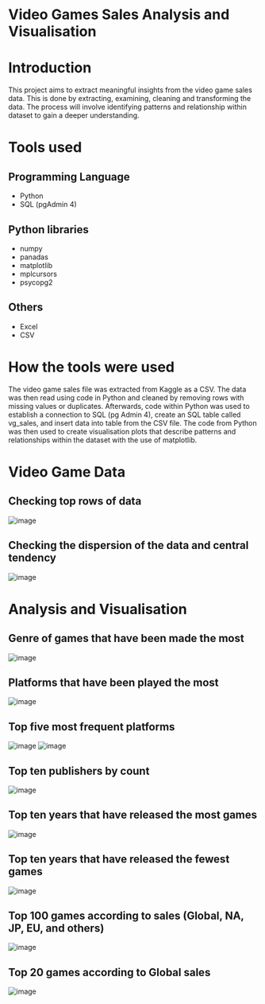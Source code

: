 # Video Games Sales Analysis and Visualisation

# Introduction
This project aims to extract meaningful insights from the video game sales data. This is done by extracting, examining, cleaning and transforming the data. The process will involve identifying patterns and relationship within dataset to gain a deeper understanding. 

# Tools used
## Programming Language
- Python
- SQL (pgAdmin 4) 

## Python libraries
- numpy
- panadas
- matplotlib
- mplcursors
- psycopg2

## Others
- Excel
- CSV

# How the tools were used
The video game sales file was extracted from Kaggle as a CSV. The data was then read using code in Python and cleaned by removing rows with missing values or duplicates. Afterwards, code within Python was used to establish a connection to SQL (pg Admin 4), create an SQL table called vg_sales, and insert data into table from the CSV file. The code from Python was then used to create visualisation plots that describe patterns and relationships within the dataset with the use of matplotlib.

# Video Game Data
## Checking top rows of data
![image](https://github.com/user-attachments/assets/5639cbc9-3bf8-4b8a-ac82-e49c7a96ef5b)

## Checking the dispersion of the data and central tendency
![image](https://github.com/user-attachments/assets/50349201-4efe-4eb0-bf3d-b102f531388a)

# Analysis and Visualisation
## Genre of games that have been made the most 
![image](https://github.com/user-attachments/assets/89b29c7e-ea18-4bd0-85cd-05d83d4a1b48)

## Platforms that have been played the most 
![image](https://github.com/user-attachments/assets/cd227793-5670-4f63-95ac-ef685ea72968)

## Top five most frequent platforms
![image](https://github.com/user-attachments/assets/a6490ffe-930d-42d0-9962-5791b6309757)
![image](https://github.com/user-attachments/assets/40ea5598-4929-44aa-98b4-f9c89136008f)

## Top ten publishers by count
![image](https://github.com/user-attachments/assets/e70deb51-f3b6-4635-b107-793073f5e4d1)

## Top ten years that have released the most games
![image](https://github.com/user-attachments/assets/05940e6b-915a-4768-a920-925397d67e82)

## Top ten years that have released the fewest games
![image](https://github.com/user-attachments/assets/a69dfd29-c4d4-424e-b722-c4d92687e3ff)

## Top 100 games according to sales (Global, NA, JP, EU, and others)
![image](https://github.com/user-attachments/assets/305ecd1b-04d1-492d-ac3d-1ca4c2faffab)

## Top 20 games according to Global sales 
![image](https://github.com/user-attachments/assets/d0858948-b03e-48dd-94c2-5b6c77227775)



